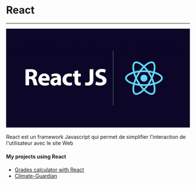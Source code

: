 # React <Badge type="tip" text="React" />

---
![React](../images/react.png)

React est un framework Javascript qui permet de simplifier l'interaction de l'utilisateur avec le site Web


#### My projects using React
- [Grades calculator with React](../projects/grade-calculator.md)
- [Climate-Guardian](../projects/climate-guardian.md)